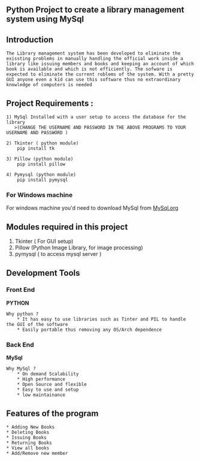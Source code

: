 ## Python Project to create a library management system using MySql 

## Introduction 
    The Library management system has been developed to eliminate the exissting problems in manually handling the official work inside a library like issuing members and books and keeping an account of which book is available and which is not efficiently. The sofware is expected to eliminate the current roblems of the system. With a pretty GUI anyone even a kid can use this software thus no extraordinary knowledge of computers is needed


## Project Requirements :
    1) MySql Installed with a user setup to access the database for the library 
       >(CHANGE THE USERNAME AND PASSWORD IN THE ABOVE PROGRAMS TO YOUR USERNAME AND PASSWORD )
    
    2) Tkinter ( python module)
        pip install tk

    3) Pillow (python module)
        pip install pillow
    
    4) Pymysql (python module)
        pip install pymysql 
    
### For Windows machine 

For windows machine you'd need to download MySql from [MySql.org](https://www.mysql.com/downloads/ "MySql Download")


## Modules required in this project 
1) Tkinter ( For GUI setup)
2) Pillow  (Python Image Library, for image processing)
3) pymysql ( to access mysql server )

## Development Tools 

### Front End 

**PYTHON**
    
    Why python ?
        * It has easy to use libraries such as Tinter and PIL to handle the GUI of the software
        * Easily portable thus removing any OS/Arch dependence

### Back End

**MySql**
    
    Why MySql ?
        * On demand Scalability
        * High performance 
        * Open Source and flexible
        * Easy to use and setup 
        * low maintainance
    

## Features of the program 
    * Adding New Books
    * Deleting Books
    * Issuing Books
    * Returning Books
    * View all books
    * Add/Remove new member 

